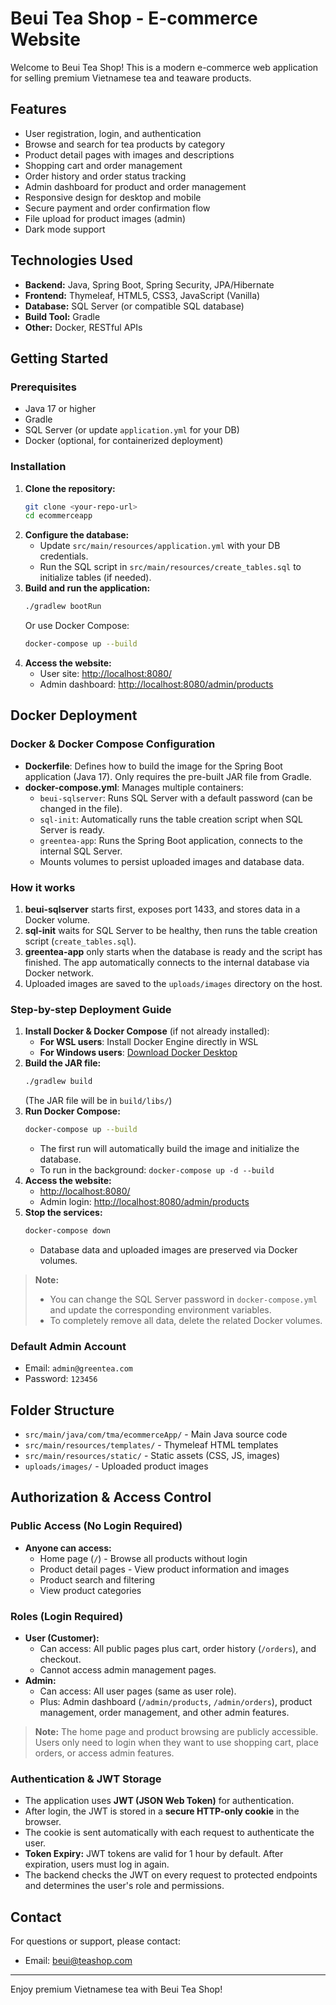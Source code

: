 # Beui Tea Shop - E-commerce Website

Welcome to Beui Tea Shop! This is a modern e-commerce web application for selling premium Vietnamese tea and teaware products.

## Features
- User registration, login, and authentication
- Browse and search for tea products by category
- Product detail pages with images and descriptions
- Shopping cart and order management
- Order history and order status tracking
- Admin dashboard for product and order management
- Responsive design for desktop and mobile
- Secure payment and order confirmation flow
- File upload for product images (admin)
- Dark mode support

## Technologies Used
- **Backend:** Java, Spring Boot, Spring Security, JPA/Hibernate
- **Frontend:** Thymeleaf, HTML5, CSS3, JavaScript (Vanilla)
- **Database:** SQL Server (or compatible SQL database)
- **Build Tool:** Gradle
- **Other:** Docker, RESTful APIs

## Getting Started

### Prerequisites
- Java 17 or higher
- Gradle
- SQL Server (or update `application.yml` for your DB)
- Docker (optional, for containerized deployment)

### Installation
1. **Clone the repository:**
   ```bash
   git clone <your-repo-url>
   cd ecommerceapp
   ```
2. **Configure the database:**
   - Update `src/main/resources/application.yml` with your DB credentials.
   - Run the SQL script in `src/main/resources/create_tables.sql` to initialize tables (if needed).
3. **Build and run the application:**
   ```bash
   ./gradlew bootRun
   ```
   Or use Docker Compose:
   ```bash
   docker-compose up --build
   ```
4. **Access the website:**
   - User site: [http://localhost:8080/](http://localhost:8080/)
   - Admin dashboard: [http://localhost:8080/admin/products](http://localhost:8080/admin/products)

## Docker Deployment

### Docker & Docker Compose Configuration

- **Dockerfile**: Defines how to build the image for the Spring Boot application (Java 17). Only requires the pre-built JAR file from Gradle.
- **docker-compose.yml**: Manages multiple containers:
  - `beui-sqlserver`: Runs SQL Server with a default password (can be changed in the file).
  - `sql-init`: Automatically runs the table creation script when SQL Server is ready.
  - `greentea-app`: Runs the Spring Boot application, connects to the internal SQL Server.
  - Mounts volumes to persist uploaded images and database data.

### How it works
1. **beui-sqlserver** starts first, exposes port 1433, and stores data in a Docker volume.
2. **sql-init** waits for SQL Server to be healthy, then runs the table creation script (`create_tables.sql`).
3. **greentea-app** only starts when the database is ready and the script has finished. The app automatically connects to the internal database via Docker network.
4. Uploaded images are saved to the `uploads/images` directory on the host.

### Step-by-step Deployment Guide

1. **Install Docker & Docker Compose** (if not already installed):
   - **For WSL users**: Install Docker Engine directly in WSL
   - **For Windows users**: [Download Docker Desktop](https://www.docker.com/products/docker-desktop/)
2. **Build the JAR file:**
   ```bash
   ./gradlew build
   ```
   (The JAR file will be in `build/libs/`)
3. **Run Docker Compose:**
   ```bash
   docker-compose up --build
   ```
   - The first run will automatically build the image and initialize the database.
   - To run in the background: `docker-compose up -d --build`
4. **Access the website:**
   - [http://localhost:8080/](http://localhost:8080/)
   - Admin login: [http://localhost:8080/admin/products](http://localhost:8080/admin/products)
5. **Stop the services:**
   ```bash
   docker-compose down
   ```
   - Database data and uploaded images are preserved via Docker volumes.

> **Note:**
> - You can change the SQL Server password in `docker-compose.yml` and update the corresponding environment variables.
> - To completely remove all data, delete the related Docker volumes.

### Default Admin Account
- Email: `admin@greentea.com`
- Password: `123456`

## Folder Structure
- `src/main/java/com/tma/ecommerceApp/` - Main Java source code
- `src/main/resources/templates/` - Thymeleaf HTML templates
- `src/main/resources/static/` - Static assets (CSS, JS, images)
- `uploads/images/` - Uploaded product images

## Authorization & Access Control

### Public Access (No Login Required)
- **Anyone can access:**
  - Home page (`/`) - Browse all products without login
  - Product detail pages - View product information and images
  - Product search and filtering
  - View product categories

### Roles (Login Required)
- **User (Customer):**
  - Can access: All public pages plus cart, order history (`/orders`), and checkout.
  - Cannot access admin management pages.
- **Admin:**
  - Can access: All user pages (same as user role).
  - Plus: Admin dashboard (`/admin/products`, `/admin/orders`), product management, order management, and other admin features.

> **Note:** The home page and product browsing are publicly accessible. Users only need to login when they want to use shopping cart, place orders, or access admin features.

### Authentication & JWT Storage
- The application uses **JWT (JSON Web Token)** for authentication.
- After login, the JWT is stored in a **secure HTTP-only cookie** in the browser.
- The cookie is sent automatically with each request to authenticate the user.
- **Token Expiry:** JWT tokens are valid for 1 hour by default. After expiration, users must log in again.
- The backend checks the JWT on every request to protected endpoints and determines the user's role and permissions.

## Contact
For questions or support, please contact:
- Email: beui@teashop.com

---
Enjoy premium Vietnamese tea with Beui Tea Shop! 
